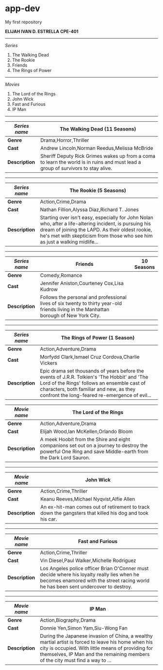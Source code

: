 # app-dev
My first repository

**ELIJAH IVAN D. ESTRELLA**
**CPE-401**

--------------
*Series*
1. The Walking Dead
2. The Rookie
3. Friends
4. The Rings of Power
--------------
*Movies*
1. The Lord of the Rings
2. John Wick
3. Fast and Furious
4. IP Man
--------------

| *Series name* | The Walking Dead (11 Seasons) |
| ------------- | ----------------------------- |
| **Genre** | Drama,Horror,Thriller |
| **Cast** | Andrew Lincoln,Norman Reedus,Melissa McBride |
| **Description** | Sheriff Deputy Rick Grimes wakes up from a coma to learn the world is in ruins and must lead a group of survivors to stay alive. |
-------------------------------
| *Series name* | The Rookie (5 Seasons) |
| ------------- | ---------------------- |
| **Genre** | Action,Crime,Drama |
| **Cast** | Nathan Fillion,Alyssa Diaz,Richard T. Jones |
| **Description** | Starting over isn't easy, especially for John Nolan who, after a life-altering incident, is pursuing his dream of joining the LAPD. As their oldest rookie, he's met with skepticism from those who see him as just a walking midlife... |
-------------------------------
| *Series name* | Friends | 10 Seasons |
| ------------- | ------- | ---------- |
| **Genre** | Comedy,Romance |
| **Cast** | Jennifer Aniston,Courteney Cox,Lisa Kudrow |
| **Description** | Follows the personal and professional lives of six twenty to thirty year-old friends living in the Manhattan borough of New York City. |
-------------------------------
| *Series name* | The Rings of Power (1 Season) |
| ------------- | ----------------------------- |
| **Genre** | Action,Adventure,Drama |
| **Cast** | Morfydd Clark,Ismael Cruz Cordova,Charlie Vickers |
| **Description** | Epic drama set thousands of years before the events of J.R.R. Tolkien's 'The Hobbit' and 'The Lord of the Rings' follows an ensemble cast of characters, both familiar and new, as they confront the long-feared re-emergence of evil... |

| *Movie name* | The Lord of the Rings |
| ------------ | --------------------- |
| **Genre** | Action,Adventure,Drama |
| **Cast** | Elijah Wood,Ian McKellen,Orlando Bloom |
| **Description** | A meek Hoobit from the Shire and eight companions set out on a journey to destroy the powerful One Ring and save Middle-earth from the Dark Lord Sauron. |
-------------------------------
| *Movie name* | John Wick |
| ------------ | --------- |
| **Genre** | Action,Crime,Thriller |
| **Cast** | Keanu Reeves,Michael Nyqvist,Alfie Allen |
| **Description** | An ex-hit-man comes out of retirement to track down the gangsters that killed his dog and took his car. |
-------------------------------
| *Movie name* | Fast and Furious |
| ------------ | ---------------- |
| **Genre** | Action,Crime,Thriller |
| **Cast** | Vin Diesel,Paul Walker,Michelle Rodriguez |
| **Description** | Los Angeles police officer Brian O'Conner must decide where his loyalty really lies when he becomes enamored with the street racing world he has been sent undercover to destroy. |
-------------------------------
| *Movie name* | IP Man |
| ------------ | ------ |
| **Genre** | Action,Biography,Drama |
| **Cast** | Donnie Yen,Simon Yam,Siu-Wong Fan |
| **Description** | During the Japanese invasion of China, a wealthy martial artist is forced to leave his home when his city is occupied. With little means of providing for themselves, IP Man and the remaining members of the city must find a way to ... |
